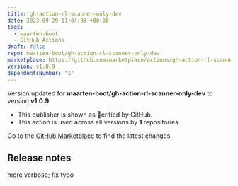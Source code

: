 ```yaml
---
title: gh-action-rl-scanner-only-dev
date: 2023-09-29 11:04:03 +00:00
tags:
  - maarten-boot
  - GitHub Actions
draft: false
repo: maarten-boot/gh-action-rl-scanner-only-dev
marketplace: https://github.com/marketplace/actions/gh-action-rl-scanner-only-dev
version: v1.0.9
dependentsNumber: "1"
---
```



Version updated for **maarten-boot/gh-action-rl-scanner-only-dev** to version **v1.0.9**.
- This publisher is shown as erified by GitHub.
- This action is used across all versions by **1** repositories.

Go to the [GitHub Marketplace](https://github.com/marketplace/actions/gh-action-rl-scanner-only-dev) to find the latest changes.

## Release notes

more verbose; fix typo
